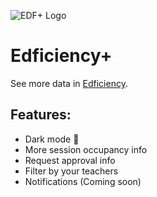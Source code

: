![EDF+ Logo](https://github.com/grimsteel/edficiency-plus/assets/116324098/17dc1cba-6c3b-4368-92a2-c3681f821dd1)

# Edficiency+

See more data in [Edficiency](https://www.edficiency.com/).

## Features:

* Dark mode 🌚
* More session occupancy info
* Request approval info
* Filter by your teachers
* Notifications (Coming soon)